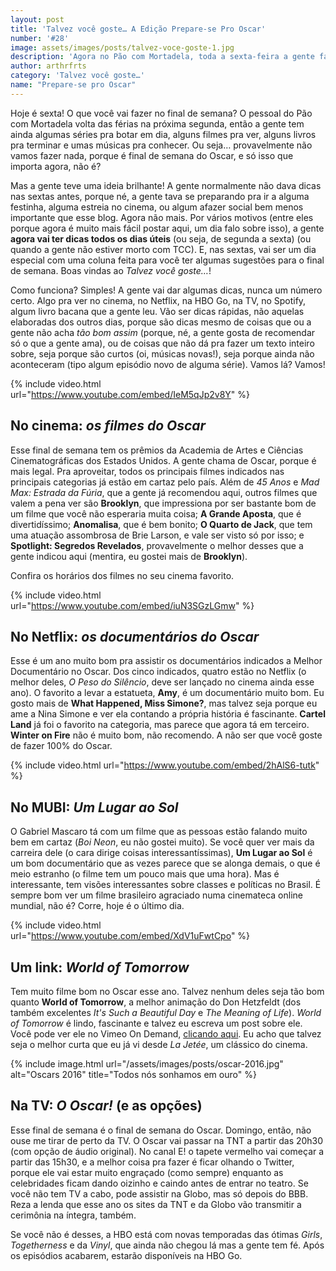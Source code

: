 ```yaml
---
layout: post
title: 'Talvez você goste… A Edição Prepare-se Pro Oscar'
number: '#28'
image: assets/images/posts/talvez-voce-goste-1.jpg
description: 'Agora no Pão com Mortadela, toda a sexta-feira a gente faz um apanhado de dicas pra você curtir no final de semana.'
author: arthrfrts
category: 'Talvez você goste…'
name: "Prepare-se pro Oscar"
---
```


Hoje é sexta! O que você vai fazer no final de semana? O pessoal do Pão com Mortadela volta das férias na próxima segunda, então a gente tem ainda algumas séries pra botar em dia, alguns filmes pra ver, alguns livros pra terminar e umas músicas pra conhecer. Ou seja… provavelmente não vamos fazer nada, porque é final de semana do Oscar, e só isso que importa agora, não é?

Mas a gente teve uma ideia brilhante! A gente normalmente não dava dicas nas sextas antes, porque né, a gente tava se preparando pra ir a alguma festinha, alguma estreia no cinema, ou algum afazer social bem menos importante que esse blog. Agora não mais. Por vários motivos (entre eles porque agora é muito mais fácil postar aqui, um dia falo sobre isso), a gente **agora vai ter dicas todos os dias úteis** (ou seja, de segunda a sexta) (ou quando a gente não estiver morto com TCC). E, nas sextas, vai ser um dia especial com uma coluna feita para você ter algumas sugestões para o final de semana. Boas vindas ao _Talvez você goste…_!

Como funciona? Simples! A gente vai dar algumas dicas, nunca um número certo. Algo pra ver no cinema, no Netflix, na HBO Go, na TV, no Spotify, algum livro bacana que a gente leu. Vão ser dicas rápidas, não aquelas elaboradas dos outros dias, porque são dicas mesmo de coisas que ou a gente não acha _tão bom assim_ (porque, né, a gente gosta de recomendar só o que a gente ama), ou de coisas que não dá pra fazer um texto inteiro sobre, seja porque são curtos (oi, músicas novas!), seja porque ainda não aconteceram (tipo algum episódio novo de alguma série). Vamos lá? Vamos!

{% include video.html url="https://www.youtube.com/embed/IeM5qJp2v8Y" %}

## No cinema: _os filmes do Oscar_

Esse final de semana tem os prêmios da Academia de Artes e Ciências Cinematográficas dos Estados Unidos. A gente chama de Oscar, porque é mais legal. Pra aproveitar, todos os principais filmes indicados nas principais categorias já estão em cartaz pelo país. Além de _45 Anos_ e _Mad Max: Estrada da Fúria_, que a gente já recomendou aqui, outros filmes que valem a pena ver são **Brooklyn**, que impressiona por ser bastante bom de um filme que você não esperaria muita coisa; **A Grande Aposta**, que é divertidíssimo; **Anomalisa**, que é bem bonito; **O Quarto de Jack**, que tem uma atuação assombrosa de Brie Larson, e vale ser visto só por isso; e **Spotlight: Segredos Revelados**, provavelmente o melhor desses que a gente indicou aqui (mentira, eu gostei mais de **Brooklyn**).

Confira os horários dos filmes no seu cinema favorito.

{% include video.html url="https://www.youtube.com/embed/iuN3SGzLGmw" %}

## No Netflix: _os documentários do Oscar_

Esse é um ano muito bom pra assistir os documentários indicados a Melhor Documentário no Oscar. Dos cinco indicados, quatro estão no Netflix (o melhor deles, _O Peso do Silêncio_, deve ser lançado no cinema ainda esse ano). O favorito a levar a estatueta, **Amy**, é um documentário muito bom. Eu gosto mais de **What Happened, Miss Simone?**, mas talvez seja porque eu ame a Nina Simone e ver ela contando a própria história é fascinante. **Cartel Land** já foi o favorito na categoria, mas parece que agora tá em terceiro. **Winter on Fire** não é muito bom, não recomendo. A não ser que você goste de fazer 100% do Oscar.

{% include video.html url="https://www.youtube.com/embed/2hAlS6-tutk" %}

## No MUBI: _Um Lugar ao Sol_

O Gabriel Mascaro tá com um filme que as pessoas estão falando muito bem em cartaz (_Boi Neon_, eu não gostei muito). Se você quer ver mais da carreira dele (o cara dirige coisas interessantíssimas), **Um Lugar ao Sol** é um bom documentário que as vezes parece que se alonga demais, o que é meio estranho (o filme tem um pouco mais que uma hora). Mas é interessante, tem visões interessantes sobre classes e políticas no Brasil. É sempre bom ver um filme brasileiro agraciado numa cinemateca online mundial, não é? Corre, hoje é o último dia.

{% include video.html url="https://www.youtube.com/embed/XdV1uFwtCpo" %}

## Um link: _World of Tomorrow_

Tem muito filme bom no Oscar esse ano. Talvez nenhum deles seja tão bom quanto **World of Tomorrow**, a melhor animação do Don Hetzfeldt (dos também excelentes _It's Such a Beautiful Day_ e _The Meaning of Life_). _World of Tomorrow_ é lindo, fascinante e talvez eu escreva um post sobre ele. Você pode ver ele no Vimeo On Demand, [clicando aqui](https://vimeo.com/ondemand/worldoftomorrow). Eu acho que talvez seja o melhor curta que eu já vi desde _La Jetée_, um clássico do cinema.

{% include image.html url="/assets/images/posts/oscar-2016.jpg" alt="Oscars 2016" title="Todos nós sonhamos em ouro" %}

## Na TV: _O Oscar!_ (e as opções)

Esse final de semana é o final de semana do Oscar. Domingo, então, não ouse me tirar de perto da TV. O Oscar vai passar na TNT a partir das 20h30 (com opção de áudio original). No canal E! o tapete vermelho vai começar a partir das 15h30, e a melhor coisa pra fazer é ficar olhando o Twitter, porque ele vai estar muito engraçado (como sempre) enquanto as celebridades ficam dando oizinho e caindo antes de entrar no teatro. Se você não tem TV a cabo, pode assistir na Globo, mas só depois do BBB. Reza a lenda que esse ano os sites da TNT e da Globo vão transmitir a cerimônia na íntegra, também.

Se você não é desses, a HBO está com novas temporadas das ótimas _Girls_, _Togetherness_ e da _Vinyl_, que ainda não chegou lá mas a gente tem fé. Após os episódios acabarem, estarão disponíveis na HBO Go.
